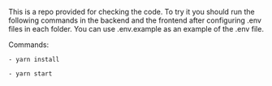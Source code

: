 This is a repo provided for checking the code. To try it you should run the following commands in the backend and the frontend after configuring .env files in each folder. You can use .env.example as an example of the .env file.

Commands:

    - yarn install

    - yarn start